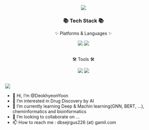 <div align=center>
	<img src="https://capsule-render.vercel.app/api?type=waving&color=auto&height=200&section=header&text=Yoon%20Github!&fontSize=90" />	
</div>
<div align=center>
	<h3>📚 Tech Stack 📚</h3>
	<p>✨ Platforms & Languages ✨</p>
</div>
<div align="center">
	<img src="https://img.shields.io/badge/python-007396?style=flat&logo=Conda-Forge&logoColor=white" />
	<img src="https://img.shields.io/badge/Linux-FCC624?style=flat&logo=Linux&logoColor=white" />
</div>
<br>
<div align=center>
	<p>🛠 Tools 🛠</p>
</div>
<div align=center>
	<img src="https://img.shields.io/badge/Visual%20Studio%20Code-007ACC?style=flat&logo=VisualStudioCode&logoColor=white" />
	<img src="https://img.shields.io/badge/GitHub-181717?style=flat&logo=GitHub&logoColor=white" />
</div>
<br>

![](./profile-3d-contrib/profile-season-animate.svg)
- 👋 Hi, I’m @DeokhyeonYoon
- 👀 I’m interested in Drug Discovery by AI
- 🌱 I’m currently learning Deep & Machin learning(GNN, BERT, ...), cheminformatics and bioinformatics
- 💞️ I’m looking to collaborate on ...
- 📫 How to reach me : dbsejrgus226 (at) gamil.com

<!---
DeokhyeonYoon/DeokhyeonYoon is a ✨ special ✨ repository because its `README.md` (this file) appears on your GitHub profile.
You can click the Preview link to take a look at your changes.
--->
